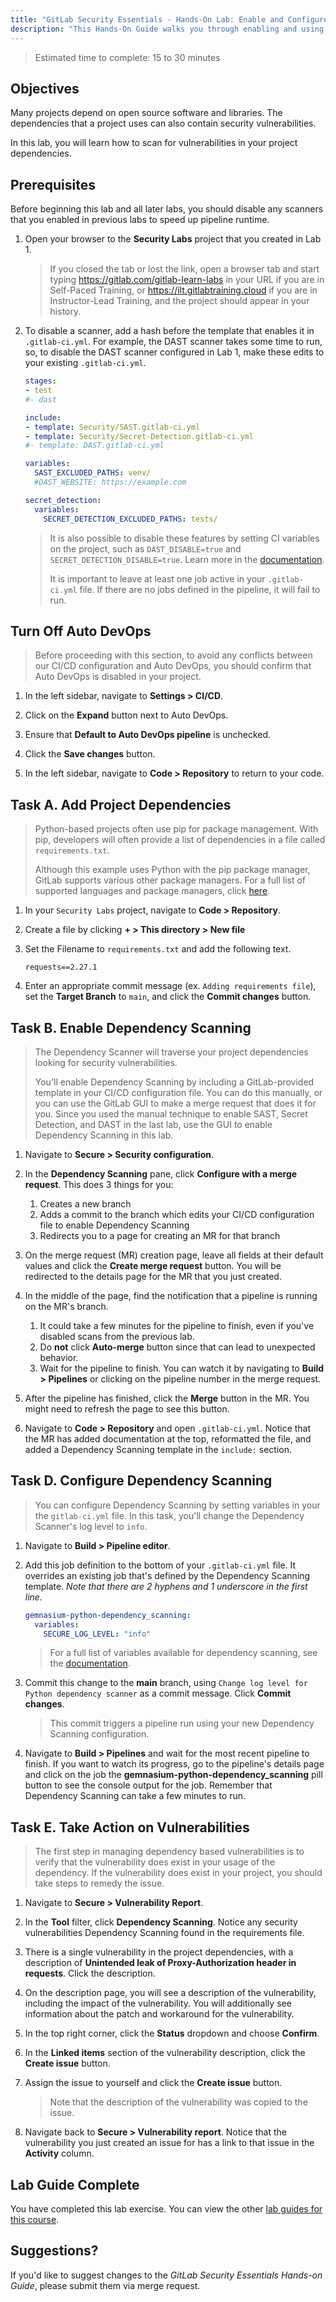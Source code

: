 ```yaml
---
title: "GitLab Security Essentials - Hands-On Lab: Enable and Configure Dependency Scanning"
description: "This Hands-On Guide walks you through enabling and using a Dependency Scan in a GitLab project."
---
```


> Estimated time to complete: 15 to 30 minutes

## Objectives

Many projects depend on open source software and libraries. The dependencies that a project uses can also contain security vulnerabilities.

In this lab, you will learn how to scan for vulnerabilities in your project dependencies.

## Prerequisites

Before beginning this lab and all later labs, you should disable any scanners that you enabled in previous labs to speed up pipeline runtime.

1. Open your browser to the **Security Labs** project that you created in Lab 1.

    > If you closed the tab or lost the link, open a browser tab and start typing https://gitlab.com/gitlab-learn-labs in your URL if you are in Self-Paced Training, or https://ilt.gitlabtraining.cloud if you are in Instructor-Lead Training, and the project should appear in your history.

2. To disable a scanner, add a hash before the template that enables it in `.gitlab-ci.yml`. For example, the DAST scanner takes some time to run, so, to disable the DAST scanner configured in Lab 1, make these edits to your existing `.gitlab-ci.yml`.

    ```yml
    stages:
    - test
    #- dast

    include:
    - template: Security/SAST.gitlab-ci.yml
    - template: Security/Secret-Detection.gitlab-ci.yml
    #- template: DAST.gitlab-ci.yml

    variables:
      SAST_EXCLUDED_PATHS: venv/
      #DAST_WEBSITE: https://example.com

    secret_detection:
      variables:
        SECRET_DETECTION_EXCLUDED_PATHS: tests/
    ```

    > It is also possible to disable these features by setting CI variables on the project, such as `DAST_DISABLE=true` and `SECRET_DETECTION_DISABLE=true`. Learn more in the <a target="_blank" href="https://docs.gitlab.com/ee/topics/autodevops/cicd_variables.html#job-disabling-variables">documentation</a>.
    >
    > It is important to leave at least one job active in your `.gitlab-ci.yml` file. If there are no jobs defined in the pipeline, it will fail to run.

## Turn Off Auto DevOps

> Before proceeding with this section, to avoid any conflicts between our CI/CD configuration and Auto DevOps, you should confirm that Auto DevOps is disabled in your project.

1. In the left sidebar, navigate to **Settings > CI/CD**.

1. Click on the **Expand** button next to Auto DevOps.

1. Ensure that **Default to Auto DevOps pipeline** is unchecked.

1. Click the **Save changes** button.

1. In the left sidebar, navigate to **Code > Repository** to return to your code.

## Task A. Add Project Dependencies

> Python-based projects often use pip for package management. With pip, developers will often provide a list of dependencies in a file called `requirements.txt`.
>
> Although this example uses Python with the pip package manager, GitLab supports various other package managers. For a full list of supported languages and package managers, click [here](https://docs.gitlab.com/ee/user/application_security/dependency_scanning/#supported-languages-and-package-managers).

1. In your `Security Labs` project, navigate to **Code > Repository**.

1. Create a file by clicking **+ > This directory > New file**

1. Set the Filename to `requirements.txt` and add the following text.

    ```text
    requests==2.27.1
    ```

1. Enter an appropriate commit message (ex. `Adding requirements file`), set the **Target Branch** to `main`, and click the **Commit changes** button.

## Task B. Enable Dependency Scanning

> The Dependency Scanner will traverse your project dependencies looking for security vulnerabilities.
>
> You'll enable Dependency Scanning by including a GitLab-provided template in your CI/CD configuration file. You can do this manually, or you can use the GitLab GUI to make a merge request that does it for you. Since you used the manual technique to enable SAST, Secret Detection, and DAST in the last lab, use the GUI to enable Dependency Scanning in this lab.

1. Navigate to **Secure > Security configuration**.

1. In the **Dependency Scanning** pane, click **Configure with a merge request**. This does 3 things for you:
    1. Creates a new branch
    2. Adds a commit to the branch which edits your CI/CD configuration file to enable Dependency Scanning
    3. Redirects you to a page for creating an MR for that branch

1. On the merge request (MR) creation page, leave all fields at their default values and click the **Create merge request** button. You will be redirected to the details page for the MR that you just created.

1. In the middle of the page, find the notification that a pipeline is running on the MR's branch.

    1. It could take a few minutes for the pipeline to finish, even if you've disabled scans from the previous lab.
    2. Do **not** click **Auto-merge** button since that can lead to unexpected behavior.
    3. Wait for the pipeline to finish. You can watch it by navigating to **Build > Pipelines** or clicking on the pipeline number in the merge request.

1. After the pipeline has finished, click the **Merge** button in the MR. You might need to refresh the page to see this button.

1. Navigate to **Code > Repository** and open `.gitlab-ci.yml`. Notice that the MR has added documentation at the top, reformatted the file, and added a Dependency Scanning template in the `include:` section.

## Task D. Configure Dependency Scanning

> You can configure Dependency Scanning by setting variables in your the `gitlab-ci.yml` file. In this task, you'll change the Dependency Scanner's log level to `info`.

1. Navigate to **Build > Pipeline editor**.

1. Add this job definition to the bottom of your `.gitlab-ci.yml` file. It overrides an existing job that's defined by the Dependency Scanning template. *Note that there are 2 hyphens and 1 underscore in the first line.*

    ```yml
    gemnasium-python-dependency_scanning:
      variables:
        SECURE_LOG_LEVEL: "info"
    ```

    > For a full list of variables available for dependency scanning, see the <a target="_blank" href="https://docs.gitlab.com/ee/user/application_security/dependency_scanning/#available-cicd-variables">documentation</a>.

1. Commit this change to the **main** branch, using `Change log level for Python dependency scanner` as a commit message. Click **Commit changes**.

    > This commit triggers a pipeline run using your new Dependency Scanning configuration.

1. Navigate to **Build > Pipelines** and wait for the most recent pipeline to finish. If you want to watch its progress, go to the pipeline's details page and click on the job the **gemnasium-python-dependency_scanning** pill button to see the console output for the job. Remember that Dependency Scanning can take a few minutes to run.

## Task E. Take Action on Vulnerabilities

> The first step in managing dependency based vulnerabilities is to verify that the vulnerability does exist in your usage of the dependency. If the vulnerability does exist in your project, you should take steps to remedy the issue.

1. Navigate to **Secure > Vulnerability Report**.

1. In the **Tool** filter, click **Dependency Scanning**. Notice any security vulnerabilities Dependency Scanning found in the requirements file.

1. There is a single vulnerability in the project dependencies, with a description of **Unintended leak of Proxy-Authorization header in requests**. Click the description.

1. On the description page, you will see a description of the vulnerability, including the impact of the vulnerability. You will additionally see information about the patch and workaround for the vulnerability.

1. In the top right corner, click the **Status** dropdown and choose **Confirm**.

1. In the **Linked items** section of the vulnerability description, click the **Create issue** button.

1. Assign the issue to yourself and click the **Create issue** button.

    > Note that the description of the vulnerability was copied to the issue.

1. Navigate back to **Secure > Vulnerability report**. Notice that the vulnerability you just created an issue for has a link to that issue in the **Activity** column.

## Lab Guide Complete

You have completed this lab exercise. You can view the other [lab guides for this course](/handbook/customer-success/professional-services-engineering/education-services/secessentialshandson).

## Suggestions?

If you'd like to suggest changes to the *GitLab Security Essentials Hands-on Guide*, please submit them via merge request.
